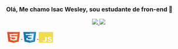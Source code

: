 ### Olá, Me chamo Isac Wesley, sou estudante de fron-end 👋

<div align="center">
  <a href="https://github.com/isacwesley">
  <img height="180em" src="https://github-readme-stats.vercel.app/api?username=isacwesley&show_icons=true&theme=dracula&include_all_commits=true&count_private=true"/>
  <img height="180em" src="https://github-readme-stats.vercel.app/api/top-langs/?username=isacwesley&layout=compact&langs_count=7&theme=dracula"/>
</div>
<div style="display: inline_block"><br>
  <img align="center" alt="Isac-HTML" height="30" width="40" src="https://raw.githubusercontent.com/devicons/devicon/master/icons/html5/html5-original.svg">
  <img align="center" alt="Isac-CSS" height="30" width="40" src="https://raw.githubusercontent.com/devicons/devicon/master/icons/css3/css3-original.svg">
   <img align="center" alt="Isac-Js" height="30" width="40" src="https://raw.githubusercontent.com/devicons/devicon/master/icons/javascript/javascript-plain.svg">
</div>
